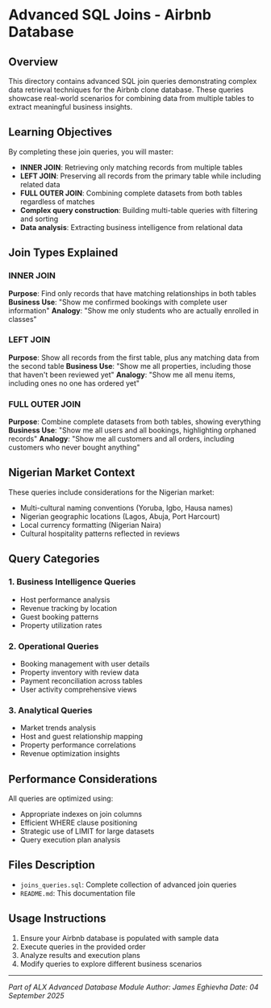# Advanced SQL Joins - Airbnb Database

## Overview
This directory contains advanced SQL join queries demonstrating complex data retrieval techniques for the Airbnb clone database. These queries showcase real-world scenarios for combining data from multiple tables to extract meaningful business insights.

## Learning Objectives
By completing these join queries, you will master:
- **INNER JOIN**: Retrieving only matching records from multiple tables
- **LEFT JOIN**: Preserving all records from the primary table while including related data
- **FULL OUTER JOIN**: Combining complete datasets from both tables regardless of matches
- **Complex query construction**: Building multi-table queries with filtering and sorting
- **Data analysis**: Extracting business intelligence from relational data

## Join Types Explained

### INNER JOIN
**Purpose**: Find only records that have matching relationships in both tables
**Business Use**: "Show me confirmed bookings with complete user information"
**Analogy**: "Show me only students who are actually enrolled in classes"

### LEFT JOIN  
**Purpose**: Show all records from the first table, plus any matching data from the second table
**Business Use**: "Show me all properties, including those that haven't been reviewed yet"
**Analogy**: "Show me all menu items, including ones no one has ordered yet"

### FULL OUTER JOIN
**Purpose**: Combine complete datasets from both tables, showing everything
**Business Use**: "Show me all users and all bookings, highlighting orphaned records"
**Analogy**: "Show me all customers and all orders, including customers who never bought anything"

## Nigerian Market Context
These queries include considerations for the Nigerian market:
- Multi-cultural naming conventions (Yoruba, Igbo, Hausa names)
- Nigerian geographic locations (Lagos, Abuja, Port Harcourt)
- Local currency formatting (Nigerian Naira)
- Cultural hospitality patterns reflected in reviews

## Query Categories

### 1. Business Intelligence Queries
- Host performance analysis
- Revenue tracking by location
- Guest booking patterns
- Property utilization rates

### 2. Operational Queries
- Booking management with user details
- Property inventory with review data
- Payment reconciliation across tables
- User activity comprehensive views

### 3. Analytical Queries
- Market trends analysis
- Host and guest relationship mapping
- Property performance correlations
- Revenue optimization insights

## Performance Considerations
All queries are optimized using:
- Appropriate indexes on join columns
- Efficient WHERE clause positioning
- Strategic use of LIMIT for large datasets
- Query execution plan analysis

## Files Description
- `joins_queries.sql`: Complete collection of advanced join queries
- `README.md`: This documentation file

## Usage Instructions
1. Ensure your Airbnb database is populated with sample data
2. Execute queries in the provided order
3. Analyze results and execution plans
4. Modify queries to explore different business scenarios

---
*Part of ALX Advanced Database Module*
*Author: James Eghievha*
*Date: 04 September 2025*

